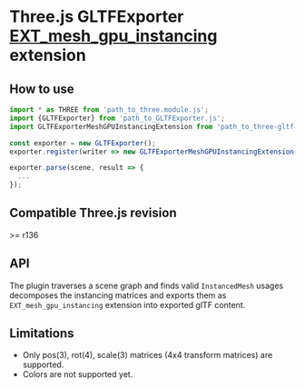 # Three.js GLTFExporter [EXT_mesh_gpu_instancing](https://github.com/KhronosGroup/glTF/blob/main/extensions/2.0/Vendor/EXT_mesh_gpu_instancing) extension

## How to use

```javascript
import * as THREE from 'path_to_three.module.js';
import {GLTFExporter} from 'path_to_GLTFExporter.js';
import GLTFExporterMeshGPUInstancingExtension from 'path_to_three-gltf-extensions/exporters/EXT_mesh_gpu_instancing/EXT_mesh_gpu_instancing_exporter.js';

const exporter = new GLTFExporter();
exporter.register(writer => new GLTFExporterMeshGPUInstancingExtension(writer));

exporter.parse(scene, result => {
  ...
});
```

## Compatible Three.js revision

&gt;= r136

## API

The plugin traverses a scene graph and finds valid `InstancedMesh` usages  
decomposes the instancing matrices and exports them as `EXT_mesh_gpu_instancing` extension into exported glTF content.

## Limitations

* Only pos(3), rot(4), scale(3) matrices (4x4 transform matrices) are supported.
* Colors are not supported yet.
